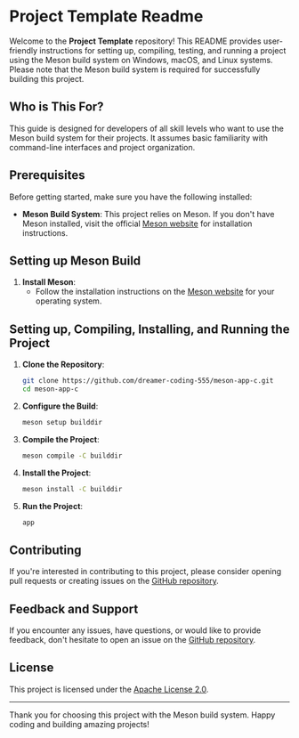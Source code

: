 # Project Template Readme

Welcome to the **Project Template** repository! This README provides user-friendly instructions for setting up, compiling, testing, and running a project using the Meson build system on Windows, macOS, and Linux systems. Please note that the Meson build system is required for successfully building this project.

## Who is This For?

This guide is designed for developers of all skill levels who want to use the Meson build system for their projects. It assumes basic familiarity with command-line interfaces and project organization.

## Prerequisites

Before getting started, make sure you have the following installed:

- **Meson Build System**: This project relies on Meson. If you don't have Meson installed, visit the official [Meson website](https://mesonbuild.com/Getting-meson.html) for installation instructions.

## Setting up Meson Build

1. **Install Meson**:
   - Follow the installation instructions on the [Meson website](https://mesonbuild.com/Getting-meson.html) for your operating system.

## Setting up, Compiling, Installing, and Running the Project

1. **Clone the Repository**:
   ```bash
   git clone https://github.com/dreamer-coding-555/meson-app-c.git
   cd meson-app-c
   ```

2. **Configure the Build**:
   ```bash
   meson setup builddir
   ```

3. **Compile the Project**:
   ```bash
   meson compile -C builddir
   ```

4. **Install the Project**:
   ```bash
   meson install -C builddir
   ```

5. **Run the Project**:
   ```bash
   app
   ```

## Contributing

If you're interested in contributing to this project, please consider opening pull requests or creating issues on the [GitHub repository](https://github.com/dreamer-coding-555/meson-app-c).

## Feedback and Support

If you encounter any issues, have questions, or would like to provide feedback, don't hesitate to open an issue on the [GitHub repository](https://github.com/dreamer-coding-555/meson-app-c/issues).

## License

This project is licensed under the [Apache License 2.0](LICENSE).

---

Thank you for choosing this project with the Meson build system. Happy coding and building amazing projects!
